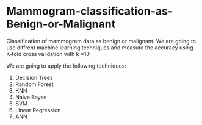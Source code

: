 # Mammogram-classification-as-Benign-or-Malignant
Classification of mammogram data as benign or malignant. We are going to use diffrent machine learning techniques and measure the accuracy using K-fold cross validation with k =10

We are going to apply the following techniques: 
1) Decision Trees
2) Random Forest
3) KNN
4) Naive Bayes
5) SVM
6) Linear Regression
7) ANN 

